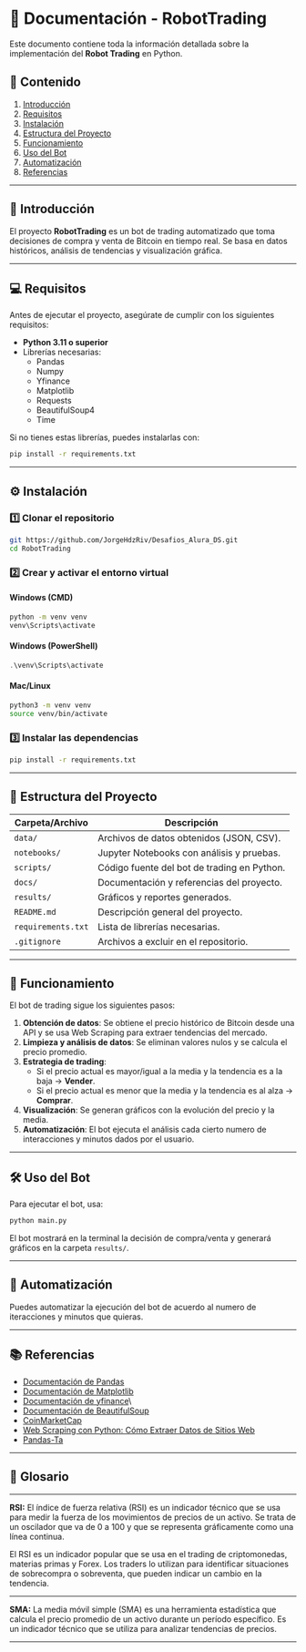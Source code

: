 # 📖 Documentación - RobotTrading

Este documento contiene toda la información detallada sobre la implementación del **Robot Trading** en Python.

## 📌 Contenido

1. [Introducción](#introducción)
2. [Requisitos](#requisitos)
3. [Instalación](#instalación)
4. [Estructura del Proyecto](#estructura-del-proyecto)
5. [Funcionamiento](#funcionamiento)
6. [Uso del Bot](#uso-del-bot)
7. [Automatización](#automatización)
8. [Referencias](#referencias)

---

## 📜 Introducción

El proyecto **RobotTrading** es un bot de trading automatizado que toma decisiones de compra y venta de Bitcoin en tiempo real. Se basa en datos históricos, análisis de tendencias y visualización gráfica.

---

## 💻 Requisitos

Antes de ejecutar el proyecto, asegúrate de cumplir con los siguientes requisitos:

- **Python 3.11 o superior**
- Librerías necesarias:
  - Pandas
  - Numpy
  - Yfinance
  - Matplotlib
  - Requests
  - BeautifulSoup4
  - Time

Si no tienes estas librerías, puedes instalarlas con:

```bash
pip install -r requirements.txt
```

---

## ⚙️ Instalación

### **1️⃣ Clonar el repositorio**
```bash
git https://github.com/JorgeHdzRiv/Desafios_Alura_DS.git
cd RobotTrading
```

### **2️⃣ Crear y activar el entorno virtual**
#### **Windows (CMD)**
```cmd
python -m venv venv
venv\Scripts\activate
```

#### **Windows (PowerShell)**
```powershell
.\venv\Scripts\activate
```

#### **Mac/Linux**
```bash
python3 -m venv venv
source venv/bin/activate
```

### **3️⃣ Instalar las dependencias**
```bash
pip install -r requirements.txt
```

---

## 📂 Estructura del Proyecto

| Carpeta/Archivo       | Descripción |
|----------------------|-------------|
| `data/`             | Archivos de datos obtenidos (JSON, CSV). |
| `notebooks/`        | Jupyter Notebooks con análisis y pruebas. |
| `scripts/`          | Código fuente del bot de trading en Python. |
| `docs/`             | Documentación y referencias del proyecto. |
| `results/`          | Gráficos y reportes generados. |
| `README.md`         | Descripción general del proyecto. |
| `requirements.txt`  | Lista de librerías necesarias. |
| `.gitignore`        | Archivos a excluir en el repositorio. |

---

## 🚀 Funcionamiento

El bot de trading sigue los siguientes pasos:

1. **Obtención de datos**: Se obtiene el precio histórico de Bitcoin desde una API y se usa Web Scraping para extraer tendencias del mercado.
2. **Limpieza y análisis de datos**: Se eliminan valores nulos y se calcula el precio promedio.
3. **Estrategia de trading**:
   - Si el precio actual es mayor/igual a la media y la tendencia es a la baja → **Vender**.
   - Si el precio actual es menor que la media y la tendencia es al alza → **Comprar**.
4. **Visualización**: Se generan gráficos con la evolución del precio y la media.
5. **Automatización**: El bot ejecuta el análisis cada cierto numero de interacciones y minutos dados por el usuario.

---

## 🛠 Uso del Bot

Para ejecutar el bot, usa:

```bash
python main.py
```

El bot mostrará en la terminal la decisión de compra/venta y generará gráficos en la carpeta `results/`.

---

## 🔄 Automatización

Puedes automatizar la ejecución del bot de acuerdo al numero de iteracciones y minutos que quieras.

---

## 📚 Referencias

- [Documentación de Pandas](https://pandas.pydata.org/docs/)
- [Documentación de Matplotlib](https://matplotlib.org/stable/users/index.html)
- [Documentación de yfinance](https://pypi.org/project/yfinance/)\
- [Documentación de BeautifulSoup](https://www.crummy.com/software/BeautifulSoup/bs4/doc/)
- [CoinMarketCap](https://coinmarketcap.com/)
- [Web Scraping con Python: Cómo Extraer Datos de Sitios Web](https://www.youtube.com/watch?v=IKlwNKG2dus&t=972s)
- [Pandas-Ta](https://github.com/twopirllc/pandas-ta)


---

## 📖 Glosario
 ---
**RSI:** El índice de fuerza relativa (RSI) es un indicador técnico que se usa para medir la fuerza de los movimientos de precios de un activo. Se trata de un oscilador que va de 0 a 100 y que se representa gráficamente como una línea continua. 

El RSI es un indicador popular que se usa en el trading de criptomonedas, materias primas y Forex. Los traders lo utilizan para identificar situaciones de sobrecompra o sobreventa, que pueden indicar un cambio en la tendencia. 

---
**SMA:** La media móvil simple (SMA) es una herramienta estadística que calcula el precio promedio de un activo durante un período específico. Es un indicador técnico que se utiliza para analizar tendencias de precios. 

---





